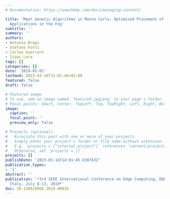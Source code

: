 ```yaml
---
# Documentation: https://wowchemy.com/docs/managing-content/

title: 'Meet Genetic Algorithms in Monte Carlo: Optimised Placement of Multi-Service
  Applications in the Fog'
subtitle: ''
summary: ''
authors:
- Antonio Brogi
- Stefano Forti
- Carlos Guerrero
- Isaac Lera
tags: []
categories: []
date: '2019-01-01'
lastmod: 2023-03-16T15:01:46+01:00
featured: false
draft: false

# Featured image
# To use, add an image named `featured.jpg/png` to your page's folder.
# Focal points: Smart, Center, TopLeft, Top, TopRight, Left, Right, BottomLeft, Bottom, BottomRight.
image:
  caption: ''
  focal_point: ''
  preview_only: false

# Projects (optional).
#   Associate this post with one or more of your projects.
#   Simply enter your project's folder or file name without extension.
#   E.g. `projects = ["internal-project"]` references `content/project/deep-learning/index.md`.
#   Otherwise, set `projects = []`.
projects: []
publishDate: '2023-03-16T14:01:45.630763Z'
publication_types:
- '1'
abstract: ''
publication: '*3rd IEEE International Conference on Edge Computing, EDGE 2019, Milan,
  Italy, July 8-13, 2019*'
doi: 10.1109/EDGE.2019.00016
---
```

